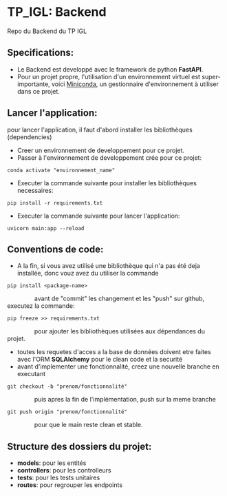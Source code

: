 # TP_IGL: Backend

Repo du Backend du TP IGL

## Specifications:
- Le Backend est developpé avec le framework de python **FastAPI**.
- Pour un projet propre, l'utilisation d'un environnement virtuel est super-importante, voici [Miniconda], un gestionnaire d'environnement à utiliser dans ce projet.

## Lancer l'application:
pour lancer l'application, il faut d'abord installer les bibliothèques (dependencies)
- Creer un environnement de developpement pour ce projet.
- Passer à l'environnement de developpement crée pour ce projet:
```
conda activate "environnement_name"
```
- Executer la commande suivante pour installer les bibliothèques necessaires:
```
pip install -r requirements.txt
```
- Executer la commande suivante pour lancer l'application:
```
uvicorn main:app --reload
```
## Conventions de code:
- A la fin, si vous avez utilisé une bibliothèque qui n'a pas été deja installée, donc vouz avez du utiliser la commande
```
pip install <package-name>
```
&nbsp;&nbsp;&nbsp;&nbsp;&nbsp;&nbsp;&nbsp;&nbsp;&nbsp;&nbsp;&nbsp;&nbsp;&nbsp;&nbsp;&nbsp;&nbsp;avant de "commit" les changement et les "push" sur github, executez la commande:
```
pip freeze >> requirements.txt
```
&nbsp;&nbsp;&nbsp;&nbsp;&nbsp;&nbsp;&nbsp;&nbsp;&nbsp;&nbsp;&nbsp;&nbsp;&nbsp;&nbsp;&nbsp;&nbsp;pour ajouter les bibliothèques utilisées aux dépendances du projet.
- toutes les requetes d'acces a la base de données doivent etre faites avec l'ORM **SQLAlchemy** pour le clean code et la securité
- avant d'implementer une fonctionnalité, creez une nouvelle branche en executant
```
git checkout -b "prenom/fonctionnalité"
```
&nbsp;&nbsp;&nbsp;&nbsp;&nbsp;&nbsp;&nbsp;&nbsp;&nbsp;&nbsp;&nbsp;&nbsp;&nbsp;&nbsp;&nbsp;&nbsp;puis apres la fin de l'implémentation, push sur la meme branche
```
git push origin "prenom/fonctionnalité"
```
&nbsp;&nbsp;&nbsp;&nbsp;&nbsp;&nbsp;&nbsp;&nbsp;&nbsp;&nbsp;&nbsp;&nbsp;&nbsp;&nbsp;&nbsp;&nbsp;pour que le main reste clean et stable.
## Structure des dossiers du projet:
- **models**: pour les entités
- **controllers**: pour les controlleurs
- **tests**: pour les tests unitaires
- **routes**: pour regrouper les endpoints

[Miniconda]: <https://docs.conda.io/projects/miniconda/en/latest/>